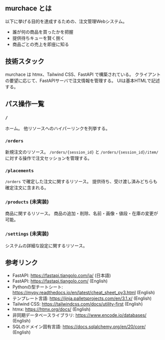 ## murchace とは

以下に挙げる目的を達成するための、注文管理Webシステム。

- 誰が何の商品を買ったかを把握
- 提供待ちキューを賢く捌く
- 商品ごとの売上を即座に知る

## 技術スタック

murchace は htmx、Tailwind CSS、FastAPI で構築されている。
クライアントの要望に応じて、FastAPIサーバで注文情報を管理する。
UIは基本HTMLで記述する。

## パス操作一覧

### `/`

ホーム。
他リソースへのハイパーリンクを列挙する。

### `/orders`

新規注文のリソース。
`/orders/{session_id}` と `/orders/{session_id}/item/` に対する操作で注文セッションを管理する。

### `/placements`

`/orders` で確定した注文に関するリソース。
提供待ち、受け渡し済みどちらも確定注文に含まれる。

### `/products` (未実装)

商品に関するリソース。
商品の追加・削除、名前・画像・値段・在庫の変更が可能。

### `/settings` (未実装)

システムの詳細な設定に関するリソース。

## 参考リンク

- FastAPI: https://fastapi.tiangolo.com/ja/ (日本語)
- FastAPI: https://fastapi.tiangolo.com/ (English)
- Pythonの型チートシート: https://mypy.readthedocs.io/en/latest/cheat_sheet_py3.html (English)
- テンプレート言語: https://jinja.palletsprojects.com/en/3.1.x/ (English)
- Tailwind CSS: https://tailwindcss.com/docs/utility-first (English)
- htmx: https://htmx.org/docs/ (English)
- 非同期データベースライブラリ: https://www.encode.io/databases/ (English)
- SQLのドメイン固有言語: https://docs.sqlalchemy.org/en/20/core/ (English)
